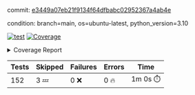 commit: [e3449a07eb21f9134f64dfbabc02952367a4ab4e](https://github.com/rcmdnk/homebrew-file/tree/e3449a07eb21f9134f64dfbabc02952367a4ab4e)

condition: branch=main, os=ubuntu-latest, python_version=3.10

[![test](https://github.com/rcmdnk/homebrew-file/actions/workflows/test.yml/badge.svg)](https://github.com/rcmdnk/homebrew-file/actions/runs/11184136608)
<a href="https://github.com/rcmdnk/homebrew-file/blob/e3449a07eb21f9134f64dfbabc02952367a4ab4e/README.md"><img alt="Coverage" src="https://img.shields.io/badge/Coverage-0%25-red.svg" /></a><details><summary>Coverage Report </summary><table><tr><th>File</th><th>Stmts</th><th>Miss</th><th>Cover</th><th>Missing</th></tr><tbody><tr><td colspan="5"><b>src/brew_file</b></td></tr><tr><td>&nbsp; &nbsp;<a href="https://github.com/rcmdnk/homebrew-file/blob/e3449a07eb21f9134f64dfbabc02952367a4ab4e/src/brew_file/__init__.py">\_\_init\_\_.py</a></td><td>3</td><td>3</td><td>0%</td><td><a href="https://github.com/rcmdnk/homebrew-file/blob/e3449a07eb21f9134f64dfbabc02952367a4ab4e/src/brew_file/__init__.py#L1-L4">1&ndash;4</a></td></tr><tr><td>&nbsp; &nbsp;<a href="https://github.com/rcmdnk/homebrew-file/blob/e3449a07eb21f9134f64dfbabc02952367a4ab4e/src/brew_file/brew_file.py">brew_file.py</a></td><td>1247</td><td>1247</td><td>0%</td><td><a href="https://github.com/rcmdnk/homebrew-file/blob/e3449a07eb21f9134f64dfbabc02952367a4ab4e/src/brew_file/brew_file.py#L1-L2222">1&ndash;2222</a></td></tr><tr><td>&nbsp; &nbsp;<a href="https://github.com/rcmdnk/homebrew-file/blob/e3449a07eb21f9134f64dfbabc02952367a4ab4e/src/brew_file/brew_helper.py">brew_helper.py</a></td><td>195</td><td>195</td><td>0%</td><td><a href="https://github.com/rcmdnk/homebrew-file/blob/e3449a07eb21f9134f64dfbabc02952367a4ab4e/src/brew_file/brew_helper.py#L1-L324">1&ndash;324</a></td></tr><tr><td>&nbsp; &nbsp;<a href="https://github.com/rcmdnk/homebrew-file/blob/e3449a07eb21f9134f64dfbabc02952367a4ab4e/src/brew_file/brew_info.py">brew_info.py</a></td><td>403</td><td>403</td><td>0%</td><td><a href="https://github.com/rcmdnk/homebrew-file/blob/e3449a07eb21f9134f64dfbabc02952367a4ab4e/src/brew_file/brew_info.py#L1-L601">1&ndash;601</a></td></tr><tr><td>&nbsp; &nbsp;<a href="https://github.com/rcmdnk/homebrew-file/blob/e3449a07eb21f9134f64dfbabc02952367a4ab4e/src/brew_file/info.py">info.py</a></td><td>11</td><td>11</td><td>0%</td><td><a href="https://github.com/rcmdnk/homebrew-file/blob/e3449a07eb21f9134f64dfbabc02952367a4ab4e/src/brew_file/info.py#L1-L17">1&ndash;17</a></td></tr><tr><td>&nbsp; &nbsp;<a href="https://github.com/rcmdnk/homebrew-file/blob/e3449a07eb21f9134f64dfbabc02952367a4ab4e/src/brew_file/main.py">main.py</a></td><td>166</td><td>166</td><td>0%</td><td><a href="https://github.com/rcmdnk/homebrew-file/blob/e3449a07eb21f9134f64dfbabc02952367a4ab4e/src/brew_file/main.py#L1-L631">1&ndash;631</a></td></tr><tr><td>&nbsp; &nbsp;<a href="https://github.com/rcmdnk/homebrew-file/blob/e3449a07eb21f9134f64dfbabc02952367a4ab4e/src/brew_file/utils.py">utils.py</a></td><td>72</td><td>72</td><td>0%</td><td><a href="https://github.com/rcmdnk/homebrew-file/blob/e3449a07eb21f9134f64dfbabc02952367a4ab4e/src/brew_file/utils.py#L1-L129">1&ndash;129</a></td></tr><tr><td><b>TOTAL</b></td><td><b>2097</b></td><td><b>2097</b></td><td><b>0%</b></td><td>&nbsp;</td></tr></tbody></table></details>

| Tests | Skipped | Failures | Errors | Time |
| ----- | ------- | -------- | -------- | ------------------ |
| 152 | 3 :zzz: | 0 :x: | 0 :fire: | 1m 0s :stopwatch: |


